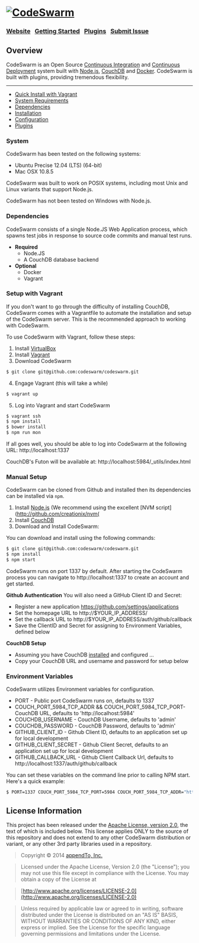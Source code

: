 <h1>
<a href="http://codeswarm.com"><img src="http://codeswarm.com/wp-content/uploads/2014/03/codeswarm-logo.png" title="CodeSwarm"/>
</h1>

### [Website](http://codeswarm.com/)  &nbsp; [Getting Started](http://github.com/codeswarm/codeswarm/#!get-started) &nbsp; [Plugins](https://github.com/codeswarm/codeswarm/#plugins) &nbsp; [Submit Issue](https://github.com/codeswarm/codeswarm/search?q=&type=Issues)

## Overview
CodeSwarm is an Open Source [Continuous Integration](http://en.wikipedia.org/wiki/Continuous_integration) and [Continuous Deployment](http://en.wikipedia.org/wiki/Continuous_deployment)
system built with [Node.js](http://nodejs.org), [CouchDB](http://couchdb.apache.org/) and [Docker](http://docker.io/).  CodeSwarm is built with plugins, providing tremendous flexibility.

---

* [Quick Install with Vagrant](#setup-with-vagrant)
* [System Requirements](#system)
* [Dependencies](#dependencies)
* [Installation](#setup)
* [Configuration](#environment-variables)
* [Plugins](#plugins)

### System

CodeSwarm has been tested on the following systems:

* Ubuntu Precise 12.04 (LTS) (64-bit)
* Mac OSX 10.8.5

CodeSwarm was built to work on POSIX systems, including most Unix and Linux variants that support Node.js.

CodeSwarm has not been tested on Windows with Node.js.

### Dependencies

CodeSwarm consists of a single Node.JS Web Application process, which spawns test jobs in response to source code commits and manual test runs.

* **Required**
	* Node.JS
	* A CouchDB database backend
* **Optional**
	* Docker
	* Vagrant

### Setup with Vagrant

If you don't want to go through the difficulty of installing CouchDB, CodeSwarm comes with a Vagrantfile to automate the installation and setup of the CodeSwarm server.  This is the recommended approach to working with CodeSwarm.

To use CodeSwarm with Vagrant, follow these steps:

1. Install [VirtualBox](http://virtualbox.org/wiki/Downloads)
2. Install [Vagrant](http://docs.vagrantup.com/v2/installation/)
3. Download CodeSwarm

```sh
$ git clone git@github.com:codeswarm/codeswarm.git
```

4. Engage Vagrant (this will take a while)

```sh
$ vagrant up
```
5. Log into Vagrant and start CodeSwarm
```sh
$ vagrant ssh
$ npm install
$ bower install
$ npm run mon
```

If all goes well, you should be able to log into CodeSwarm at the following URL:
http://localhost:1337

CouchDB's Futon will be available at:
http://localhost:5984/_utils/index.html

### Manual Setup

CodeSwarm can be cloned from Github and installed then its dependencies can be installed via `npm`.

1. Install [Node.js](http://nodejs.org/)  (We recommend using the excellent [NVM script](http://github.com/creationix/nvm(
2. Install [CouchDB](http://docs.couchdb.org/en/latest/install/index.html)
3. Download and Install CodeSwarm:

You can download and install using the following commands:

```sh
$ git clone git@github.com:codeswarm/codeswarm.git
$ npm install
$ npm start
```

CodeSwarm runs on port 1337 by default.  After starting the CodeSwarm process you can navigate to http://localhost:1337 to create an account and get started.

**Github Authentication**
You will also need a GitHub Client ID and Secret:

* Register a new application https://github.com/settings/applications
* Set the homepage URL to http://$YOUR_IP_ADDRESS/
* Set the callback URL to http://$YOUR_IP_ADDRESS/auth/github/callback
* Save the ClientID and Secret for assigning to Environment Variables, defined below

**CouchDB Setup**

* Assuming you have CouchDB [installed](http://wiki.apache.org/couchdb/Installing_on_OSX) and configured ...
* Copy your CouchDB URL and username and password for setup below

### Environment Variables

CodeSwarm utilizes Environment variables for configuration.  

* PORT - Public port CodeSwarm runs on, defaults to 1337
* COUCH_PORT_5984_TCP_ADDR && COUCH_PORT_5984_TCP_PORT- CouchDB URL, defaults to 'http://localhost:5984'
* COUCHDB_USERNAME - CouchDB Username, defaults to 'admin'
* COUCHDB_PASSWORD - CouchDB Password, defaults to 'admin'
* GITHUB_CLIENT_ID - Github Client ID, defaults to an application set up for local development
* GITHUB_CLIENT_SECRET - Github Client Secret, defaults to an application set up for local development
* GITHUB_CALLBACK_URL - Github Client Callback Url, defaults to http://localhost:1337/auth/github/callback

You can set these variables on the command line prior to calling NPM start.  Here's a quick example:

```sh
$ PORT=1337 COUCH_PORT_5984_TCP_PORT=5984 COUCH_PORT_5984_TCP_ADDR="http://localhost" COUCHDB_USERNAME=admin COUCHDB_PASSWORD=admin npm run start
```

## License Information

This project has been released under the [Apache License, version 2.0](http://www.apache.org/licenses/LICENSE-2.0.html), the text of which is included below. This license applies ONLY to the source of this repository and does not extend to any other CodeSwarm distribution or variant, or any other 3rd party libraries used in a repository. 

> Copyright © 2014 [appendTo, Inc.](http://appendto.com)

> Licensed under the Apache License, Version 2.0 (the "License");
   you may not use this file except in compliance with the License.
   You may obtain a copy of the License at

> [http://www.apache.org/licenses/LICENSE-2.0](http://www.apache.org/licenses/LICENSE-2.0)

>  Unless required by applicable law or agreed to in writing, software
   distributed under the License is distributed on an "AS IS" BASIS,
   WITHOUT WARRANTIES OR CONDITIONS OF ANY KIND, either express or implied.
   See the License for the specific language governing permissions and
   limitations under the License.
